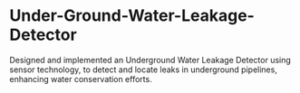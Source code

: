# Under-Ground-Water-Leakage-Detector
Designed and implemented an Underground Water Leakage Detector using sensor technology, to detect and locate leaks in underground pipelines, enhancing water conservation efforts.
